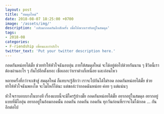 ```yaml
---
layout: post
title: "สมดุลใหม่"
date: 2018-08-07 18:25:00 +0700
image: '/assets/img/'
description: 'กลับมากอดกันอีกสักครั้ง เพื่อให้พวกเรายังอยู่ในสมดุล'
tags:
- 2018-08
categories:
- F-riendship เพื่อนและกำลังใจ
twitter_text: 'Put your twitter description here.'
---
```

กอดกันหน่อยได้มั๊ย ช่วยทำให้หัวใจฉันอบอุ่น ภายใต้สมดุลใหม่ จะได้อยู่ต่อไปด้วยกันนาน ๆ ชีวิตนี้เราต้องผ่านอะไร ๆ กันไปอีกตั้งเยอะ เชื่อเถอะว่าเราต่างก็เหนื่อย และอ่อนไหว

หลายครั้งที่กว่าจะเข้าสู่ สมดุลใหม่ ก็แทบจะรู้สึกว่า เราจะไปกันได้ไม่รอด กอดกันหน่อยได้มั๊ย ช่วยทำให้หัวใจฉันพองโต จะโมโหก็ได้นะ แต่ขอล่ะว่ากอดฉันหน่อย ค่อย ๆ แต่แน่นๆ

หัวใจเราบอบบางในบางที เรื่องแบบนี้จะมีใครรู้บ้างมั๊ย กอดกันหน่อยได้มั๊ย อยากอยู่ในสมดุล อยากอยู่แบบที่มีไออุ่น อยากอยู่ในอ้อมกอดนั้น กอดกัน กอดกัน กอดกัน ทุกวันก่อนที่เราจะไม่ได้กอด ... กันอีกต่อไป
